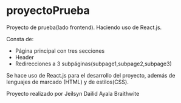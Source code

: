 # proyectoPrueba
Proyecto de prueba(lado frontend). Haciendo uso de React.js.

Consta de:<br>
  - Página principal con tres secciones<br>
  - Header<br>
  - Redirecciones a 3 subpáginas(subpage1,subpage2,subpage3)<br>

Se hace uso de React.js para el desarrollo del proyecto, además de lenguajes de marcado (HTML) y de estilos(CSS).


Proyecto realizado por Jeilsyn Dailid Ayala Braithwite
